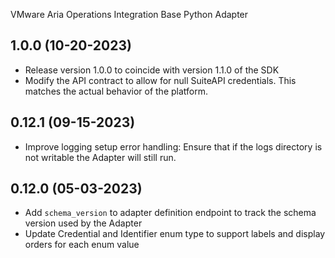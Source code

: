 VMware Aria Operations Integration Base Python Adapter

## 1.0.0 (10-20-2023)
* Release version 1.0.0 to coincide with version 1.1.0 of the SDK
* Modify the API contract to allow for null SuiteAPI credentials. This matches the actual behavior of the platform.

## 0.12.1 (09-15-2023)
* Improve logging setup error handling: Ensure that if the logs directory is not writable the Adapter
  will still run.
## 0.12.0 (05-03-2023)
* Add `schema_version` to adapter definition endpoint to track the schema version used by the Adapter
* Update Credential and Identifier enum type to support labels and display orders for each enum value
